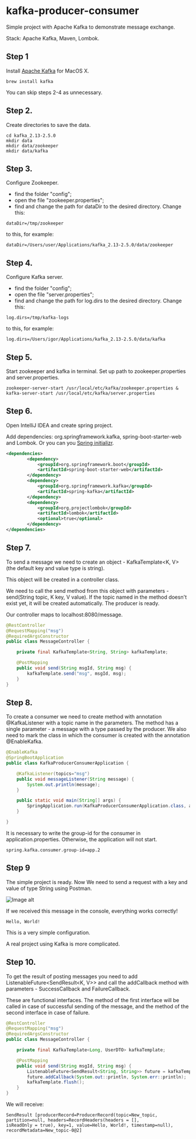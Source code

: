 # kafka-producer-consumer
Simple project with Apache Kafka to demonstrate message exchange.

Stack: Apache Kafka, Maven, Lombok.

## Step 1
Install [Apache Kafka](https://kafka.apache.org/downloads) for MacOS X.
```
brew install kafka
```
You can skip steps 2-4 as unnecessary.

## Step 2.
Create directories to save the data.
```
cd kafka_2.13-2.5.0
mkdir data
mkdir data/zookeeper
mkdir data/kafka
```

## Step 3.
Configure Zookeeper.
- find the folder "config";
- open the file "zookeeper.properties";
- find and change the path for dataDir to the desired directory.
Change this:
```
dataDir=/tmp/zookeeper
```
to this, for example:
```
dataDir=/Users/user/Applications/kafka_2.13-2.5.0/data/zookeeper
```

## Step 4.
Configure Kafka server.
- find the folder "config";
- open the file "server.properties";
- find and change the path for log.dirs to the desired directory.
Change this:
```
log.dirs=/tmp/kafka-logs
```
to this, for example:
```
log.dirs=/Users/igor/Applications/kafka_2.13-2.5.0/data/kafka
```

## Step 5.
Start zookeeper and kafka in terminal. Set up path to zookeeper.properties and server.properties.
```
zookeeper-server-start /usr/local/etc/kafka/zookeeper.properties & kafka-server-start /usr/local/etc/kafka/server.properties
```

## Step 6.
Open IntelliJ IDEA and create spring project.

Add dependencies: org.springframework.kafka, spring-boot-starter-web and Lombok.
Or you can you [Spring initializr](https://start.spring.io/).
```xml
<dependencies>
        <dependency>
            <groupId>org.springframework.boot</groupId>
            <artifactId>spring-boot-starter-web</artifactId>
        </dependency>
        <dependency>
            <groupId>org.springframework.kafka</groupId>
            <artifactId>spring-kafka</artifactId>
        </dependency>
        <dependency>
            <groupId>org.projectlombok</groupId>
            <artifactId>lombok</artifactId>
            <optional>true</optional>
        </dependency>
</dependencies>
```

## Step 7.
To send a message we need to create an object - KafkaTemplate<K, V> (the default key and value type is string). 

This object will be created in a controller class. 

We need to call the send method from this object with parameters - send(String topic, K key, V value).
If the topic named in the method doesn't exist yet, it will be created automatically.
The producer is ready.

Our controller maps to localhost:8080/message.
```java
@RestController
@RequestMapping("msg")
@RequiredArgsConstructor
public class MessageController {

    private final KafkaTemplate<String, String> kafkaTemplate;

    @PostMapping
    public void send(String msgId, String msg) {
        kafkaTemplate.send("msg", msgId, msg);
    }
}
```
## Step 8.
To create a consumer we need to create method with annotation @KafkaListener with a topic name in the parameters.
The method has a single parameter - a message with a type passed by the producer. 
We also need to mark the class in which the consumer is created with the annotation @EnableKafka.
```java
@EnableKafka
@SpringBootApplication
public class KafkaProducerConsumerApplication {

    @KafkaListener(topics="msg")
    public void messageListener(String message) {
        System.out.println(message);
    }

    public static void main(String[] args) {
        SpringApplication.run(KafkaProducerConsumerApplication.class, args);
    }

}
```
It is necessary to write the group-id for the consumer in application.properties. Otherwise, the application will not start.
```
spring.kafka.consumer.group-id=app.2
```

## Step 9
The simple project is ready. Now We need to send a request with a key and value of type String using Postman.

![Image alt](https://github.com/camelya58/kafka-producer-consumer/blob/sophistication/image1.png)

If we received this message in the console, everything works correctly!
```
Hello, World!
```
This is a very simple configuration.

A real project using Kafka is more complicated. 

## Step 10.
To get the result of posting messages you need to add ListenableFuture<SendResult<K, V>> 
and call the addCallback method with parameters - SuccessCallback and FailureCallback.

These are functional interfaces. The method of the first interface will be called in case of successful sending of the message, 
and the method of the second interface in case of failure.
```java
@RestController
@RequestMapping("msg")
@RequiredArgsConstructor
public class MessageController {

    private final KafkaTemplate<Long, UserDTO> kafkaTemplate;

    @PostMapping
    public void send(String msgId, String msg) {
        ListenableFuture<SendResult<String, String>> future = kafkaTemplate.send("New_topic", msgId, msg);
        future.addCallback(System.out::println, System.err::println);
        kafkaTemplate.flush();
    }
}
```
We will receive:
```
SendResult [producerRecord=ProducerRecord(topic=New_topic, partition=null, headers=RecordHeaders(headers = [], 
isReadOnly = true), key=1, value=Hello, World!, timestamp=null), recordMetadata=New_topic-0@2]
```
